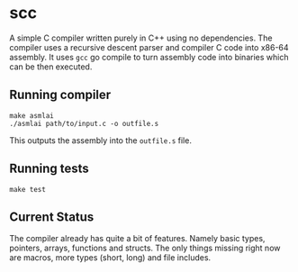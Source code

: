 # scc

A simple C compiler written purely in C++ using no dependencies. The compiler uses a recursive descent parser and compiler C code into x86-64 assembly. It uses `gcc` go compile to turn assembly code into binaries which can be then executed.

## Running compiler

```
make asmlai
./asmlai path/to/input.c -o outfile.s
```

This outputs the assembly into the `outfile.s` file.

## Running tests

```
make test
```

## Current Status

The compiler already has quite a bit of features. Namely basic types, pointers, arrays, functions and structs. The only things missing right now are macros, more types (short, long) and file includes.


